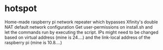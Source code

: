 # hotspot
Home-made raspberry pi network repeater which bypasses Xfinity's double NAT default network configuration
Get user-permissions on install.sh and let the commands run by executing the script. IPs might need to be changed based on virtual address (mine is 24....) and the link-local address of the raspberry pi (mine is 10.8....)
